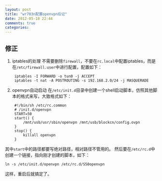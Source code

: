 ```yaml
---
layout: post
title: "wr703n配置openvpn后记"
date: 2012-05-18 22:44
comments: true
categories: 
---
```


## 修正

1. iptables的处理
不需要删除`firewall`，不要在`rc.local`中配置iptables，而是在`/etc/firewall.user`中进行配置，配置如下：

		iptables -I FORWARD -o tun0 -j ACCEPT
		iptables -t nat -A POSTROUTING -s 192.168.2.0/24 -j MASQUERADE

2. openvpn自动启动
在`/etc/init.d`目录中创建一个shell启动脚本，仿照其他脚本的格式来写，大致格式如下：

		#!/bin/sh /etc/rc.common
		# /init.d/openvpn
		START=50
		start() {
			/mnt/usb/usr/sbin/openvpn /mnt/usb/blockcn/config.ovpn
		}
		stop() {
			killall openvpn
		}

其中`start`中的路径都要写绝对路径，相对路径不管用的。
然后要在`/etc/rc.d`中创建一个链接，指向刚才创建的脚本，如下：

	ln -s /etc/init.d/openvpn /etc/rc.d/S50openvpn

这样，重启后就搞定了。